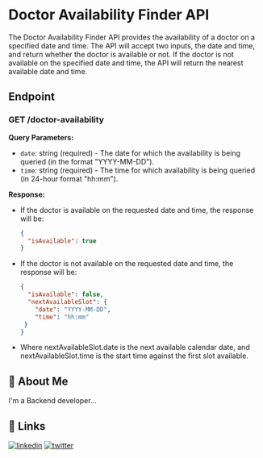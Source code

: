 # Doctor Availability Finder API

The Doctor Availability Finder API provides the availability of a doctor on a specified date and time. The API will accept two inputs, the date and time, and return whether the doctor is available or not. If the doctor is not available on the specified date and time, the API will return the nearest available date and time.

## Endpoint

### GET /doctor-availability

**Query Parameters:**

- `date`: string (required) - The date for which the availability is being queried (in the format "YYYY-MM-DD").
- `time`: string (required) - The time for which availability is being queried (in 24-hour format "hh:mm").

**Response:**

- If the doctor is available on the requested date and time, the response will be:
  ```json
  {
    "isAvailable": true
  }

- If the doctor is not available on the requested date and time, the response will be:
  ```json
  {
    "isAvailable": false,
    "nextAvailableSlot": {
      "date": "YYYY-MM-DD",
      "time": "hh:mm"
   }
  }

- Where nextAvailableSlot.date is the next available calendar date, and nextAvailableSlot.time is the start time against the first slot available.


## 🚀 About Me
I'm a Backend developer...


## 🔗 Links
[![linkedin](https://img.shields.io/badge/linkedin-0A66C2?style=for-the-badge&logo=linkedin&logoColor=white)](https://www.linkedin.com/in/suraj-mendhe-569879233/?original_referer=https%3A%2F%2Fsearch%2Eyahoo%2Ecom%2F&originalSubdomain=in)
[![twitter](https://img.shields.io/badge/twitter-1DA1F2?style=for-the-badge&logo=twitter&logoColor=white)](https://twitter.com/)
